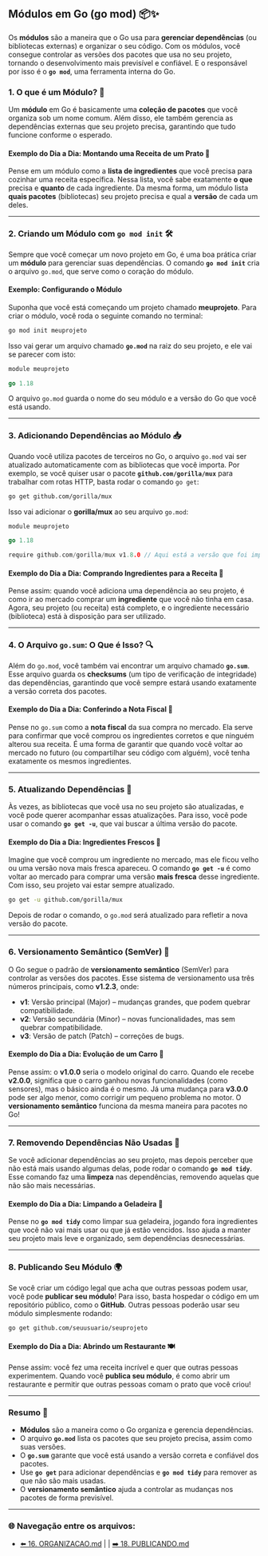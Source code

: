 ## Módulos em Go (go mod) 📦✨

Os **módulos** são a maneira que o Go usa para **gerenciar dependências** (ou bibliotecas externas) e organizar o seu código. Com os módulos, você consegue controlar as versões dos pacotes que usa no seu projeto, tornando o desenvolvimento mais previsível e confiável. E o responsável por isso é o **`go mod`**, uma ferramenta interna do Go.

### 1. **O que é um Módulo?** 🧠

Um **módulo** em Go é basicamente uma **coleção de pacotes** que você organiza sob um nome comum. Além disso, ele também gerencia as dependências externas que seu projeto precisa, garantindo que tudo funcione conforme o esperado.

#### Exemplo do Dia a Dia: Montando uma Receita de um Prato 🍲

Pense em um módulo como a **lista de ingredientes** que você precisa para cozinhar uma receita específica. Nessa lista, você sabe exatamente **o que** precisa e **quanto** de cada ingrediente. Da mesma forma, um módulo lista **quais pacotes** (bibliotecas) seu projeto precisa e qual a **versão** de cada um deles.

---

### 2. **Criando um Módulo com `go mod init`** 🛠️

Sempre que você começar um novo projeto em Go, é uma boa prática criar um **módulo** para gerenciar suas dependências. O comando **`go mod init`** cria o arquivo `go.mod`, que serve como o coração do módulo.

#### Exemplo: Configurando o Módulo

Suponha que você está começando um projeto chamado **meuprojeto**. Para criar o módulo, você roda o seguinte comando no terminal:

```bash
go mod init meuprojeto
```

Isso vai gerar um arquivo chamado **`go.mod`** na raiz do seu projeto, e ele vai se parecer com isto:

```go
module meuprojeto

go 1.18
```

O arquivo `go.mod` guarda o nome do seu módulo e a versão do Go que você está usando.

---

### 3. **Adicionando Dependências ao Módulo** 📥

Quando você utiliza pacotes de terceiros no Go, o arquivo `go.mod` vai ser atualizado automaticamente com as bibliotecas que você importa. Por exemplo, se você quiser usar o pacote **`github.com/gorilla/mux`** para trabalhar com rotas HTTP, basta rodar o comando `go get`:

```bash
go get github.com/gorilla/mux
```

Isso vai adicionar o **gorilla/mux** ao seu arquivo `go.mod`:

```go
module meuprojeto

go 1.18

require github.com/gorilla/mux v1.8.0 // Aqui está a versão que foi importada
```

#### Exemplo do Dia a Dia: Comprando Ingredientes para a Receita 🛒

Pense assim: quando você adiciona uma dependência ao seu projeto, é como ir ao mercado comprar um **ingrediente** que você não tinha em casa. Agora, seu projeto (ou receita) está completo, e o ingrediente necessário (biblioteca) está à disposição para ser utilizado.

---

### 4. **O Arquivo `go.sum`: O Que é Isso?** 🔍

Além do `go.mod`, você também vai encontrar um arquivo chamado **`go.sum`**. Esse arquivo guarda os **checksums** (um tipo de verificação de integridade) das dependências, garantindo que você sempre estará usando exatamente a versão correta dos pacotes.

#### Exemplo do Dia a Dia: Conferindo a Nota Fiscal 🧾

Pense no `go.sum` como a **nota fiscal** da sua compra no mercado. Ela serve para confirmar que você comprou os ingredientes corretos e que ninguém alterou sua receita. É uma forma de garantir que quando você voltar ao mercado no futuro (ou compartilhar seu código com alguém), você tenha exatamente os mesmos ingredientes.

---

### 5. **Atualizando Dependências** 🔄

Às vezes, as bibliotecas que você usa no seu projeto são atualizadas, e você pode querer acompanhar essas atualizações. Para isso, você pode usar o comando **`go get -u`**, que vai buscar a última versão do pacote.

#### Exemplo do Dia a Dia: Ingredientes Frescos 🌿

Imagine que você comprou um ingrediente no mercado, mas ele ficou velho ou uma versão nova mais fresca apareceu. O comando **`go get -u`** é como voltar ao mercado para comprar uma versão **mais fresca** desse ingrediente. Com isso, seu projeto vai estar sempre atualizado.

```bash
go get -u github.com/gorilla/mux
```

Depois de rodar o comando, o `go.mod` será atualizado para refletir a nova versão do pacote.

---

### 6. **Versionamento Semântico (SemVer)** 🧩

O Go segue o padrão de **versionamento semântico** (SemVer) para controlar as versões dos pacotes. Esse sistema de versionamento usa três números principais, como **v1.2.3**, onde:

- **v1**: Versão principal (Major) – mudanças grandes, que podem quebrar compatibilidade.
- **v2**: Versão secundária (Minor) – novas funcionalidades, mas sem quebrar compatibilidade.
- **v3**: Versão de patch (Patch) – correções de bugs.

#### Exemplo do Dia a Dia: Evolução de um Carro 🚗

Pense assim: o **v1.0.0** seria o modelo original do carro. Quando ele recebe **v2.0.0**, significa que o carro ganhou novas funcionalidades (como sensores), mas o básico ainda é o mesmo. Já uma mudança para **v3.0.0** pode ser algo menor, como corrigir um pequeno problema no motor. O **versionamento semântico** funciona da mesma maneira para pacotes no Go!

---

### 7. **Removendo Dependências Não Usadas** 🧹

Se você adicionar dependências ao seu projeto, mas depois perceber que não está mais usando algumas delas, pode rodar o comando **`go mod tidy`**. Esse comando faz uma **limpeza** nas dependências, removendo aquelas que não são mais necessárias.

#### Exemplo do Dia a Dia: Limpando a Geladeira 🧽

Pense no **`go mod tidy`** como limpar sua geladeira, jogando fora ingredientes que você não vai mais usar ou que já estão vencidos. Isso ajuda a manter seu projeto mais leve e organizado, sem dependências desnecessárias.

---

### 8. **Publicando Seu Módulo** 🌍

Se você criar um código legal que acha que outras pessoas podem usar, você pode **publicar seu módulo**! Para isso, basta hospedar o código em um repositório público, como o **GitHub**. Outras pessoas poderão usar seu módulo simplesmente rodando:

```bash
go get github.com/seuusuario/seuprojeto
```

#### Exemplo do Dia a Dia: Abrindo um Restaurante 🍽️

Pense assim: você fez uma receita incrível e quer que outras pessoas experimentem. Quando você **publica seu módulo**, é como abrir um restaurante e permitir que outras pessoas comam o prato que você criou!

---

### Resumo 📝

- **Módulos** são a maneira como o Go organiza e gerencia dependências.
- O arquivo **`go.mod`** lista os pacotes que seu projeto precisa, assim como suas versões.
- O **`go.sum`** garante que você está usando a versão correta e confiável dos pacotes.
- Use **`go get`** para adicionar dependências e **`go mod tidy`** para remover as que não são mais usadas.
- O **versionamento semântico** ajuda a controlar as mudanças nos pacotes de forma previsível.

---

### 🌐 Navegação entre os arquivos:

- [⬅️ 16. ORGANIZACAO.md](https://github.com/atenatt/guia-devops/blob/main/programacao/golang/16.%20ORGANIZACAO.md) | | [➡️ 18. PUBLICANDO.md](https://github.com/atenatt/guia-devops/blob/main/programacao/golang/18.%20PUBLICANDO.md)
